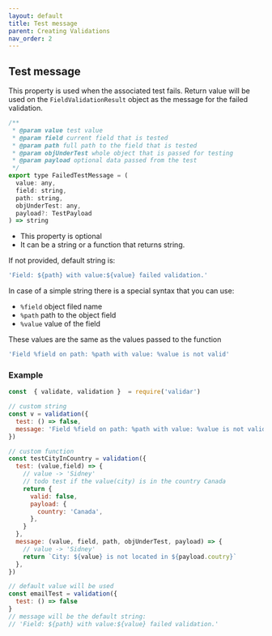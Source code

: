 ```yaml
---
layout: default
title: Test message
parent: Creating Validations
nav_order: 2
---
```


## Test message

This property is used when the associated test fails. Return value will be used on the `FieldValidationResult` object as the message for the failed validation.

```js
/**
 * @param value test value
 * @param field current field that is tested
 * @param path full path to the field that is tested
 * @param objUnderTest whole object that is passed for testing
 * @param payload optional data passed from the test
 */
export type FailedTestMessage = (
  value: any,
  field: string,
  path: string,
  objUnderTest: any,
  payload?: TestPayload
) => string
```

- This property is optional
- It can be a string or a function that returns string.

If not provided, default string is:

```js
'Field: ${path} with value:${value} failed validation.'
```

In case of a simple string there is a special syntax that you can use:

- `%field` object filed name
- `%path` path to the object field
- `%value` value of the field

These values are the same as the values passed to the function

```js
'Field %field on path: %path with value: %value is not valid'
```

### Example

```js
const  { validate, validation }  = require('validar')

// custom string
const v = validation({
  test: () => false,
  message: 'Field %field on path: %path with value: %value is not valid',
})

// custom function
const testCityInCountry = validation({
  test: (value,field) => {
    // value -> 'Sidney'
    // todo test if the value(city) is in the country Canada
    return {
      valid: false,
      payload: {
        country: 'Canada',
      },
    }
  },
  message: (value, field, path, objUnderTest, payload) => {
    // value -> 'Sidney'
    return `City: ${value} is not located in ${payload.coutry}`
  },
})

// default value will be used
const emailTest = validation({
  test: () => false
}
// message will be the default string:
// 'Field: ${path} with value:${value} failed validation.'
```
